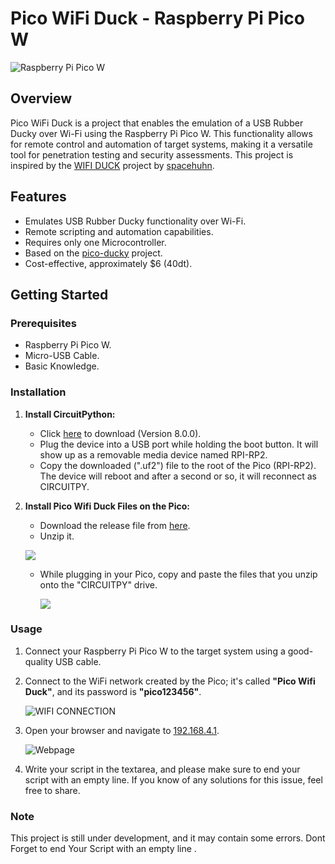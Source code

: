 # Pico WiFi Duck - Raspberry Pi Pico W

![Raspberry Pi Pico W](https://cdn.mos.cms.futurecdn.net/Xmn9ztSwKavDfzgX6x3g4g.jpg)

## Overview

Pico WiFi Duck is a project that enables the emulation of a USB Rubber Ducky over Wi-Fi using the Raspberry Pi Pico W. This functionality allows for remote control and automation of target systems, making it a versatile tool for penetration testing and security assessments. This project is inspired by the [WIFI DUCK](https://github.com/spacehuhntech/wifiduck) project by [spacehuhn](https://github.com/SpacehuhnTech).

## Features

- Emulates USB Rubber Ducky functionality over Wi-Fi.
- Remote scripting and automation capabilities.
- Requires only one Microcontroller.
- Based on the [pico-ducky](https://github.com/dbisu/pico-ducky) project.
- Cost-effective, approximately $6 (40dt).

## Getting Started

### Prerequisites

- Raspberry Pi Pico W.
- Micro-USB Cable.
- Basic Knowledge.

### Installation

1. **Install CircuitPython:**

   - Click [here](https://adafruit-circuit-python.s3.amazonaws.com/bin/raspberry_pi_pico_w/fr/adafruit-circuitpython-raspberry_pi_pico_w-fr-8.0.0.uf2) to download (Version 8.0.0).
   - Plug the device into a USB port while holding the boot button. It will show up as a removable media device named RPI-RP2.
   - Copy the downloaded (".uf2") file to the root of the Pico (RPI-RP2). The device will reboot and after a second or so, it will reconnect as CIRCUITPY.

2. **Install Pico Wifi Duck Files on the Pico:**
   - Download the release file from [here](https://github.com/majdsassi/Pico-WIFI-Duck/releases/download/Release/Release.zip).
   - Unzip it.
   
    ![](https://gcdnb.pbrd.co/images/D8EojIfPHI9v.jpg?o=1)
   - While plugging in your Pico, copy and paste the files that you unzip onto the "CIRCUITPY" drive.
   
     ![](https://gcdnb.pbrd.co/images/WuZOVmyUAWF4.jpg?o=1)

### Usage

1. Connect your Raspberry Pi Pico W to the target system using a good-quality USB cable.

2. Connect to the WiFi network created by the Pico; it's called **"Pico Wifi Duck"**, and its password is **"pico123456"**.

   ![WIFI CONNECTION](https://gcdnb.pbrd.co/images/Nm86ZhwCuXth.jpg?o=1)

3. Open your browser and navigate to [192.168.4.1](http://192.168.4.1).

   ![Webpage](https://gcdnb.pbrd.co/images/Qrj5szwW56B3.jpg?o=1)

4. Write your script in the textarea, and please make sure to end your script with an empty line. If you know of any solutions for this issue, feel free to share.

### Note
This project is still under development, and it may contain some errors.
Dont Forget to end Your Script with an empty line .
